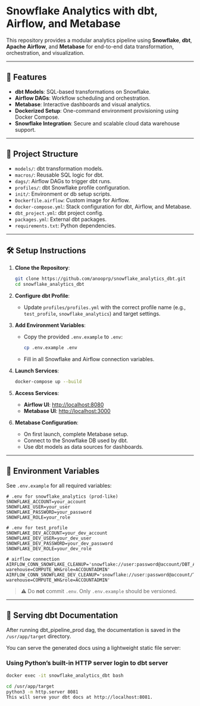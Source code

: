 # Snowflake Analytics with dbt, Airflow, and Metabase

This repository provides a modular analytics pipeline using **Snowflake**, **dbt**, **Apache Airflow**, and **Metabase** for end-to-end data transformation, orchestration, and visualization.

---

## 🚀 Features

- **dbt Models**: SQL-based transformations on Snowflake.
- **Airflow DAGs**: Workflow scheduling and orchestration.
- **Metabase**: Interactive dashboards and visual analytics.
- **Dockerized Setup**: One-command environment provisioning using Docker Compose.
- **Snowflake Integration**: Secure and scalable cloud data warehouse support.

---

## 📁 Project Structure

- `models/`: dbt transformation models.
- `macros/`: Reusable SQL logic for dbt.
- `dags/`: Airflow DAGs to trigger dbt runs.
- `profiles/`: dbt Snowflake profile configuration.
- `init/`: Environment or db setup scripts.
- `Dockerfile.airflow`: Custom image for Airflow.
- `docker-compose.yml`: Stack configuration for dbt, Airflow, and Metabase.
- `dbt_project.yml`: dbt project config.
- `packages.yml`: External dbt packages.
- `requirements.txt`: Python dependencies.

---

## 🛠️ Setup Instructions

1. **Clone the Repository**:

   ```bash
   git clone https://github.com/anooprp/snowflake_analytics_dbt.git
   cd snowflake_analytics_dbt
   ```

2. **Configure dbt Profile**:

   - Update `profiles/profiles.yml` with the correct profile name (e.g., `test_profile`, `snowflake_analytics`) and target settings.

3. **Add Environment Variables**:

   - Copy the provided `.env.example` to `.env`:

     ```bash
     cp .env.example .env
     ```

   - Fill in all Snowflake and Airflow connection variables.

4. **Launch Services**:

   ```bash
   docker-compose up --build
   ```

5. **Access Services**:

   - **Airflow UI**: [http://localhost:8080](http://localhost:8080)
   - **Metabase UI**: [http://localhost:3000](http://localhost:3000)

6. **Metabase Configuration**:

   - On first launch, complete Metabase setup.
   - Connect to the Snowflake DB used by dbt.
   - Use dbt models as data sources for dashboards.

---

## 🔐 Environment Variables

See `.env.example` for all required variables:

```dotenv
# .env for snowflake_analytics (prod-like)
SNOWFLAKE_ACCOUNT=your_account
SNOWFLAKE_USER=your_user
SNOWFLAKE_PASSWORD=your_password
SNOWFLAKE_ROLE=your_role

# .env for test_profile
SNOWFLAKE_DEV_ACCOUNT=your_dev_account
SNOWFLAKE_DEV_USER=your_dev_user
SNOWFLAKE_DEV_PASSWORD=your_dev_password
SNOWFLAKE_DEV_ROLE=your_dev_role

# airflow connection
AIRFLOW_CONN_SNOWFLAKE_CLEANUP='snowflake://user:password@account/DBT_ANALYTICS/CORE?warehouse=COMPUTE_WH&role=ACCOUNTADMIN'
AIRFLOW_CONN_SNOWFLAKE_DEV_CLEANUP='snowflake://user:password@account/TEST_DB/TEST_SCHEMA?warehouse=COMPUTE_WH&role=ACCOUNTADMIN'
```

> ⚠️ Do **not** commit `.env`. Only `.env.example` should be versioned.

---

## 📖 Serving dbt Documentation

After running dbt_pipeline_prod dag, the documentation is saved in the `/usr/app/target` directory.

You can serve the generated docs using a lightweight static file server:

### Using Python’s built-in HTTP server login to dbt server



```bash
docker exec -it snowflake_analytics_dbt bash

cd /usr/app/target
python3 -m http.server 8081
This will serve your dbt docs at http://localhost:8081.